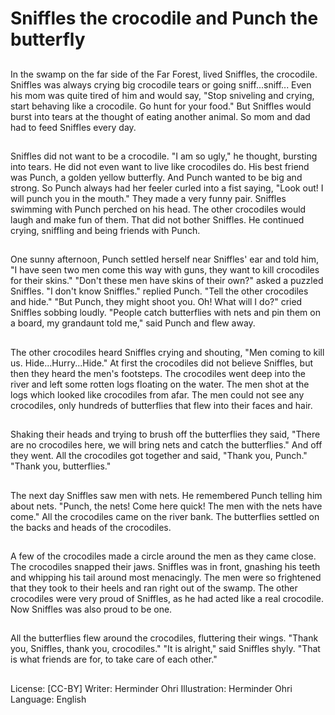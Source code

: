 # Sniffles the crocodile and Punch the butterfly

##
In the swamp on the far side of the Far Forest, lived Sniffles, the
crocodile. Sniffles was always crying big crocodile tears or going
sniff...sniff... Even his mom was quite tired of him and would say,
"Stop sniveling and crying, start behaving like a crocodile. Go hunt
for your food." But Sniffles would burst into tears at the thought of
eating another animal. So mom and dad had to feed Sniffles every
day.

##

##
Sniffles did not want to be a crocodile. "I am so ugly," he thought,
bursting into tears. He did not even want to live like crocodiles do.
His best friend was Punch, a golden yellow butterfly. And Punch
wanted to be big and strong. So Punch always had her feeler
curled into a fist saying, "Look out! I will punch you in the mouth."
They made a very funny pair. Sniffles swimming with Punch
perched on his head. The other crocodiles would laugh and make
fun of them. That did not bother Sniffles. He continued crying,
sniffling and being friends with Punch.

##

##
One sunny afternoon, Punch settled herself near Sniffles' ear and
told him, "I have seen two men come this way with guns, they
want to kill crocodiles for their skins."
"Don't these men have skins of their own?" asked a puzzled
Sniffles.
"I don't know Sniffles." replied Punch. "Tell the other crocodiles and
hide."
"But Punch, they might shoot you. Oh! What will I do?" cried
Sniffles sobbing loudly.
"People catch butterflies with nets and pin them on a board, my
grandaunt told me," said Punch and flew away.

##

##
The other crocodiles heard Sniffles crying and shouting, "Men
coming to kill us. Hide...Hurry...Hide." At first the crocodiles did not
believe Sniffles, but then they heard the men's footsteps.
The crocodiles went deep into the river and left some rotten logs
floating on the water. The men shot at the logs which looked like
crocodiles from afar. The men could not see any crocodiles, only
hundreds of butterflies that flew into their faces and hair.

##

##
Shaking their heads and trying to brush off the
butterflies they said, "There are no crocodiles here,
we will bring nets and catch the butterflies." And off
they went. All the crocodiles got together and said,
"Thank you, Punch."
"Thank you, butterflies."

##
The next day Sniffles saw men with nets. He
remembered Punch telling him about nets.
"Punch, the nets! Come here quick! The men with
the nets have come."
All the crocodiles came on the river bank. The
butterflies settled on the backs and heads of the
crocodiles.

##
A few of the crocodiles made a circle around the men as they
came close. The crocodiles snapped their jaws. Sniffles was in
front, gnashing his teeth and whipping his tail around most
menacingly. The men were so frightened that they took to their
heels and ran right out of the swamp.
The other crocodiles were very proud of Sniffles, as he had acted
like a real crocodile. Now Sniffles was also proud to be one.

##

##
All the butterflies flew around the crocodiles, fluttering their wings.
"Thank you, Sniffles, thank you, crocodiles."
"It is alright," said Sniffles shyly.
"That is what friends are for, to take care of each other."

##
License: [CC-BY]
Writer: Herminder Ohri
Illustration: Herminder Ohri
Language: English
